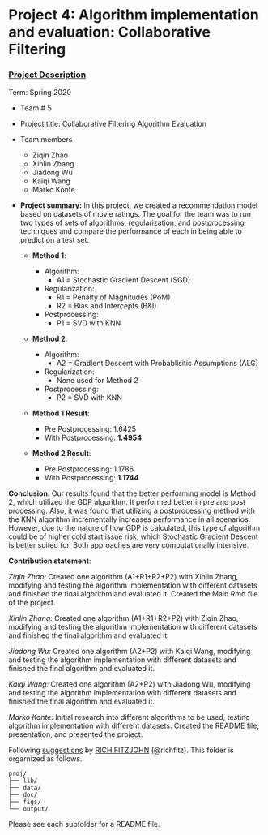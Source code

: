 # Project 4: Algorithm implementation and evaluation: Collaborative Filtering

### [Project Description](doc/project4_desc.md)

Term: Spring 2020

+ Team # 5
+ Project title: Collaborative Filtering Algorithm Evaluation
+ Team members
	+ Ziqin Zhao
	+ Xinlin Zhang
	+ Jiadong Wu
	+ Kaiqi Wang
	+ Marko Konte

+ **Project summary:** 
In this project, we created a recommendation model based on datasets of movie ratings. The goal for the team was to run two types of sets of algorithms, regularization, and postprocessing techniques and compare the performance of each in being able to predict on a test set. 

	+ **Method 1**: 
		+ Algorithm: 
			+ A1 = Stochastic Gradient Descent (SGD)
		+ Regularization: 
			+ R1 = Penalty of Magnitudes (PoM)
			+ R2 = Bias and Intercepts (B&I)
		+ Postprocessing: 
			+ P1 = SVD with KNN
	
	+ **Method 2**:
		+ Algorithm:
			+ A2 = Gradient Descent with Probablisitic Assumptions (ALG)
		+ Regularization:
			+ None used for Method 2
		+ Postprocessing: 
			+ P2 = SVD with KNN
			
	+ **Method 1 Result**: 
		+ Pre Postprocessing: 1.6425
		+ With Postprocessing: **1.4954**
		
	+ **Method 2 Result**:
		+ Pre Postprocessing: 1.1786
		+ With Postprocessing: **1.1744**

**Conclusion**: Our results found that the better performing model is Method 2, which utilized the GDP algorithm. It performed better in pre and post processing. Also, it was found that utilizing a postprocessing method with the KNN algorithm incrementally increases performance in all scenarios. However, due to the nature of how GDP is calculated, this type of algorithm could be of higher cold start issue risk, which Stochastic Gradient Descent is better suited for. Both approaches are very computationally intensive.

**Contribution statement**: 

*Ziqin Zhao:* Created one algorithm (A1+R1+R2+P2) with Xinlin Zhang, modifying and testing the algorithm implementation with different datasets and finished the final algorithm and evaluated it. Created the Main.Rmd file of the project.

*Xinlin Zhang:* Created one algorithm (A1+R1+R2+P2) with Ziqin Zhao, modifying and testing the algorithm implementation with different datasets and finished the final algorithm and evaluated it. 

*Jiadong Wu:* Created one algorithm (A2+P2) with Kaiqi Wang, modifying and testing the algorithm implementation with different datasets and finished the final algorithm and evaluated it.

*Kaiqi Wang:* Created one algorithm (A2+P2) with Jiadong Wu, modifying and testing the algorithm implementation with different datasets and finished the final algorithm and evaluated it.

*Marko Konte:* Initial research into different algorithms to be used, testing algorithm implementation with different datasets. Created the README file, presentation, and presented the project. 



Following [suggestions](http://nicercode.github.io/blog/2013-04-05-projects/) by [RICH FITZJOHN](http://nicercode.github.io/about/#Team) (@richfitz). This folder is orgarnized as follows.

```
proj/
├── lib/
├── data/
├── doc/
├── figs/
└── output/
```

Please see each subfolder for a README file.
